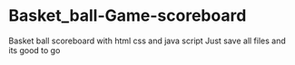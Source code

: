 # Basket_ball-Game-scoreboard
Basket ball scoreboard with html css and java script
Just save all files and its good to go
